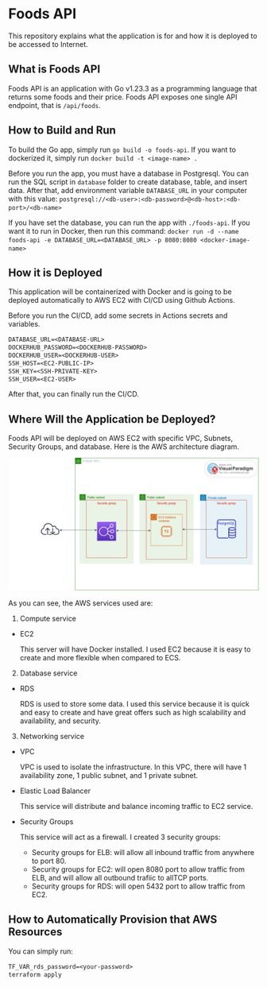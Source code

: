 # Foods API

This repository explains what the application is for and how it is deployed to be accessed to Internet.

## What is Foods API

Foods API is an application with Go v1.23.3 as a programming language that returns some foods and their price. Foods API exposes one single API endpoint, that is `/api/foods`.

## How to Build and Run

To build the Go app, simply run `go build -o foods-api`. If you want to dockerized it, simply run `docker build -t <image-name> .`

Before you run the app, you must have a database in Postgresql. You can run the SQL script in `database` folder to create database, table, and insert data. After that, add environment variable `DATABASE_URL` in your computer with this value: `postgresql://<db-user>:<db-password>@<db-host>:<db-port>/<db-name>`

If you have set the database, you can run the app with `./foods-api`. If you want it to run in Docker, then run this command: `docker run -d --name foods-api -e DATABASE_URL=<DATABASE_URL> -p 8080:8080 <docker-image-name>` 

## How it is Deployed

This application will be containerized with Docker and is going to be deployed automatically to AWS EC2 with CI/CD using Github Actions.

Before you run the CI/CD, add some secrets in Actions secrets and variables.

```
DATABASE_URL=<DATABASE-URL>
DOCKERHUB_PASSWORD=<DOCKERHUB-PASSWORD>
DOCKERHUB_USER=<DOCKERHUB-USER>
SSH_HOST=<EC2-PUBLIC-IP>
SSH_KEY=<SSH-PRIVATE-KEY>
SSH_USER=<EC2-USER>
```

After that, you can finally run the CI/CD.

## Where Will the Application be Deployed?

Foods API will be deployed on AWS EC2 with specific VPC, Subnets, Security Groups, and database. Here is the AWS architecture diagram.

![Alt text](images/aws-architecture-diagram.png)

As you can see, the AWS services used are:

1. Compute service
  - EC2

    This server will have Docker installed. I used EC2 because it is easy to create and more flexible when compared to ECS.

2. Database service
  - RDS

    RDS is used to store some data. I used this service because it is quick and easy to create and have great offers such as high scalability and availability, and security.

3. Networking service
  - VPC

    VPC is used to isolate the infrastructure. In this VPC, there will have 1 availability zone, 1 public subnet, and 1 private subnet.

  - Elastic Load Balancer

    This service will distribute and balance incoming traffic to EC2 service.

  - Security Groups

    This service will act as a firewall. I created 3 security groups:

    -  Security groups for ELB: will allow all inbound traffic from anywhere to port 80.
    - Security groups for EC2: will open 8080 port to allow traffic from ELB, and will allow all outbound trafiic to allTCP ports.
    - Security groups for RDS: will open 5432 port to allow traffic from EC2.

## How to Automatically Provision that AWS Resources

You can simply run:
```
TF_VAR_rds_password=<your-password>
terraform apply
```